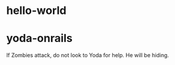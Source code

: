 # hello-world
yoda-onrails
==============

If Zombies attack, do not look to Yoda for help. He will be hiding.

